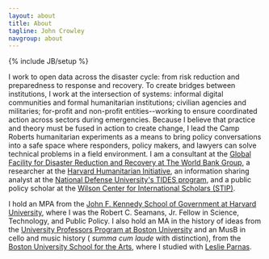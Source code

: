 ```yaml
---
layout: about
title: About
tagline: John Crowley
navgroup: about
---
```

{% include JB/setup %}

I work to open data across the disaster cycle: from risk reduction and preparedness to response and recovery. To create bridges between institutions, I work at the intersection of systems: informal digital communities and formal humanitarian institutions; civilian agencies and militaries; for-profit and non-profit entities--working to ensure coordinated action across sectors during emergencies. Because I believe that practice and theory must be fused in action to create change, I lead the Camp Roberts humanitarian experiments as a means to bring policy conversations into a safe space where responders, policy makers, and lawyers can solve technical problems in a field environment. I am a consultant at the [Global Facility for Disaster Reduction and Recovery at The World Bank Group](http://gfdrr.org), a researcher at the [Harvard Humanitarian Initiative](http://hhi.harvard.edu), an information sharing analyst at the [National Defense University's TIDES program](http://star-tides.net), and a public policy scholar at the [Wilson Center for International Scholars (STIP)](http://www.wilsoncenter.org/program/science-and-technology-innovation-program).

I hold an MPA from the [John F. Kennedy School of Government at Harvard University](http://www.hks.harvard.edu), where I was the Robert C. Seamans, Jr. Fellow in Science, Technology, and Public Policy. I also hold an MA in the history of ideas from the [University Professors Program at Boston University](http://en.wikipedia.org/wiki/University_Professors_Program) and an MusB in cello and music history ( _summa cum laude_ with distinction), from the [Boston University School for the Arts](http://www.bu.edu/cfa/), where I studied with [Leslie Parnas](http://www.bu.edu/cfa/music/faculty/parnas/).




